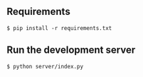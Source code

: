 ## Requirements

``
$ pip install -r requirements.txt
``

## Run the development server

``
$ python server/index.py
``
